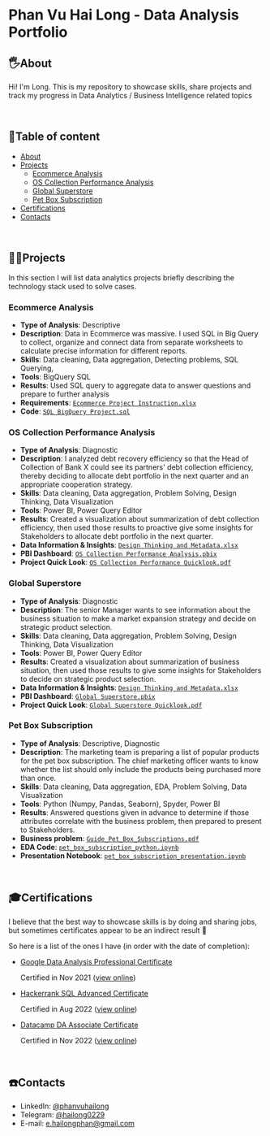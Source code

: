 # Phan Vu Hai Long - Data Analysis Portfolio

## 🖐️About
Hi! I'm Long. 
This is my repository to showcase skills, share projects and track my progress in Data Analytics / Business Intelligence related topics

<br>

## 📃Table of content
- [About](#%EF%B8%8Fabout)
- [Projects](#projects)
	+ [Ecommerce Analysis](#ecommerce-analysis)
	+ [OS Collection Performance Analysis](#os-collection-performance-analysis)
	+ [Global Superstore](#global-superstore)
	+ [Pet Box Subscription](#pet-box-subscription)
- [Certifications](#certifications)
- [Contacts](#%EF%B8%8Fcontacts)
<br>

## 🧑‍🏭Projects
In this section I will list data analytics projects briefly describing the technology stack used to solve cases.
### Ecommerce Analysis
- **Type of Analysis**: Descriptive
- **Description**: Data in Ecommerce was massive. I used SQL in Big Query to collect, organize and connect data from separate worksheets to calculate precise information for different reports.
- **Skills**: Data cleaning, Data aggregation, Detecting problems, SQL Querying, 
- **Tools**: BigQuery SQL
- **Results**: Used SQL query to aggregate data to answer questions and prepare to further analysis
- **Requirements**: [`Ecommerce Project Instruction.xlsx`](https://github.com/Estranged4/DA_Apply/blob/main/1.%20SQL%20Big%20Query%20-%20Ecommerce/Ecommerce%20Project%20Instruction.xlsx)
- **Code**:  [`SQL BigQuery Project.sql`](https://github.com/Estranged4/DA_Apply/blob/main/1.%20SQL%20Big%20Query%20-%20Ecommerce/SQL%20Big%20Query%20Project.sql)

### OS Collection Performance Analysis
- **Type of Analysis**: Diagnostic
- **Description**: I analyzed debt recovery efficiency so that the Head of Collection of Bank X could see its partners' debt collection efficiency, thereby deciding to allocate debt portfolio in the next quarter and an appropriate cooperation strategy.
- **Skills**: Data cleaning, Data aggregation, Problem Solving, Design Thinking, Data Visualization
- **Tools**: Power BI, Power Query Editor
- **Results**: Created a visualization about summarization of debt collection efficiency, then used those results to proactive give some insights for Stakeholders to allocate debt portfolio in the next quarter.
- **Data Information & Insights**: [`Design Thinking and Metadata.xlsx`](https://github.com/Estranged4/DA_Apply/blob/main/2.%20Power%20BI%20-%20OS%20Collection%20Performance%20Analysis/Design%20Thinking%20and%20Metadata.xlsx)
- **PBI Dashboard**: [`OS Collection Performance Analysis.pbix`](https://github.com/Estranged4/DA_Apply/blob/main/2.%20Power%20BI%20-%20OS%20Collection%20Performance%20Analysis/OS%20Collection%20Performance%20Analysis.pbix )
- **Project Quick Look**: [`OS Collection Performance Quicklook.pdf`](https://github.com/Estranged4/DA_Apply/blob/main/2.%20Power%20BI%20-%20OS%20Collection%20Performance%20Analysis/OS%20Collection%20Performance%20Quicklook.pdf)

### Global Superstore
- **Type of Analysis**: Diagnostic
- **Description**: The senior Manager wants to see information about the business situation to make a market expansion strategy and decide on strategic product selection.
- **Skills**: Data cleaning, Data aggregation, Problem Solving, Design Thinking, Data Visualization
- **Tools**: Power BI, Power Query Editor
- **Results**: Created a visualization about summarization of business situation, then used those results to give some insights for Stakeholders to decide on strategic product selection.
- **Data Information & Insights**: [`Design Thinking and Metadata.xlsx`](https://github.com/Estranged4/DA_Apply/blob/main/3.%20Power%20BI%20-%20Global%20Superstore/Design%20thinking%20and%20Metadata.xlsx)
- **PBI Dashboard**: [`Global Superstore.pbix`](https://github.com/Estranged4/DA_Apply/blob/main/3.%20Power%20BI%20-%20Global%20Superstore/Global%20Superstore.pbix )
- **Project Quick Look**: [`Global Superstore Quicklook.pdf`](https://github.com/Estranged4/DA_Apply/blob/main/3.%20Power%20BI%20-%20Global%20Superstore/Global%20Superstore%20Quicklook.pdf)

### Pet Box Subscription
- **Type of Analysis**: Descriptive, Diagnostic
- **Description**: The marketing team is preparing a list of popular products for the pet box subscription. The chief marketing officer wants to know whether the list should only include the products being purchased more than once.
- **Skills**: Data cleaning, Data aggregation, EDA, Problem Solving, Data Visualization
- **Tools**:  Python (Numpy, Pandas, Seaborn), Spyder, Power BI
- **Results**: Answered questions given in advance to determine if those attributes correlate with the business problem, then prepared to present to Stakeholders.
- **Business problem**: [`Guide_Pet_Box_Subscriptions.pdf`](https://github.com/Estranged4/DA_Apply/blob/main/4.%20Python%20-%20Pet%20Box%20Subscription/Guide_Pet_Box_Subscriptions.pdf "Guide_Pet_Box_Subscriptions.pdf")
- **EDA Code**: [`pet_box_subscription_python.ipynb`](https://github.com/Estranged4/DA_Apply/blob/main/4.%20Python%20-%20Pet%20Box%20Subscription/pet_box_subscription_python.ipynb "pet_box_subscription_python.ipynb")
- **Presentation Notebook**: [`pet_box_subscription_presentation.ipynb`](https://github.com/Estranged4/DA_Apply/blob/main/4.%20Python%20-%20Pet%20Box%20Subscription/pet_box_subscription_presentation.ipynb "pet_box_subscription_presentation.ipynb")
<br>

## 🎓Certifications
I believe that the best way to showcase skills is by doing and sharing jobs, but sometimes certificates appear to be an indirect result 💪

So here is a list of the ones I have (in order with the date of completion):

- [Google Data Analysis Professional Certificate](https://github.com/Estranged4/DA_Apply/blob/main/Certificate/Datacamp%20DA%20Associate%20Certificate.pdf "Datacamp DA Associate Certificate.pdf")

	Certified in Nov 2021 ([view online](https://www.coursera.org/account/accomplishments/professional-cert/RKQE3G4BVAC7))
- [Hackerrank SQL Advanced Certificate](https://github.com/Estranged4/DA_Apply/blob/main/Certificate/HackerRank%20SQL%20Certificate.pdf "HackerRank SQL Certificate.pdf")

 	Certified in Aug 2022 ([view online](https://www.hackerrank.com/certificates/d91046e824aa))
	
- [Datacamp DA Associate Certificate](https://github.com/Estranged4/DA_Apply/blob/main/Certificate/Datacamp%20DA%20Associate%20Certificate.pdf) 

	Certified in Nov 2022 ([view online](https://www.datacamp.com/certificate/DAA0016405623722))
<br>

## ☎️Contacts
-   LinkedIn:  [@phanvuhailong](https://www.linkedin.com/in/phanvuhailong/)
-   Telegram:  [@hailong0229](https://t.me/hailong0229)
-   E-mail:  [e.hailongphan@gmail.com](mailto:e.hailongphan@gmail.com)
